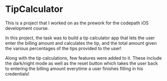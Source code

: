 # TipCalculator

This is a project that I worked on as the prework for the codepath iOS development course.

In this project, the task was to build a tip calculator app that lets the user enter the billing amount and calculates the tip, and the total amount given the various percentages of the tips provided to the user!

Along with the tip calculations, few features were added to it. These include the dark/night mode as well as the reset button which takes the user back to entering the billing amount everytime a user finishes filling in his credentials!
